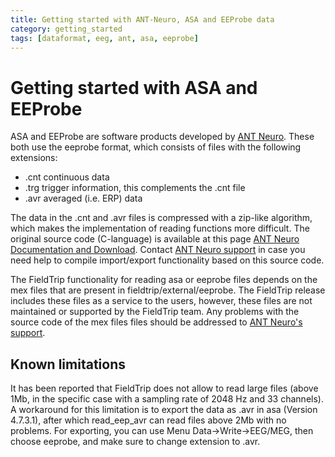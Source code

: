 ```yaml
---
title: Getting started with ANT-Neuro, ASA and EEProbe data
category: getting_started
tags: [dataformat, eeg, ant, asa, eeprobe]
---
```


# Getting started with ASA and EEProbe

ASA and EEProbe are software products developed by [ANT Neuro](http://www.ant-neuro.com/). These both use the eeprobe format, which consists of files with the following extensions:

- .cnt continuous data
- .trg trigger information, this complements the .cnt file
- .avr averaged (i.e. ERP) data

The data in the .cnt and .avr files is compressed with a zip-like algorithm, which makes the implementation of reading functions more difficult. The original source code (C-language) is available at this page [ANT Neuro Documentation and Download](http://ant-neuro.com/supporting-documentation-and-downloads). Contact [ANT Neuro support](mailto:support@ant-neuro.com) in case you need help to compile import/export functionality based on this source code.

The FieldTrip functionality for reading asa or eeprobe files depends on the mex files that are present in fieldtrip/external/eeprobe. The FieldTrip release includes these files as a service to the users, however, these files are not maintained or supported by the FieldTrip team. Any problems with the source code of the mex files files should be addressed to [ANT Neuro's support](http://www.ant-neuro.com/support).

## Known limitations

It has been reported that FieldTrip does not allow to read large files (above 1Mb, in the specific case with a sampling rate of 2048 Hz and 33 channels). A workaround for this limitation is to export the data as .avr in asa (Version 4.7.3.1), after which read_eep_avr can read files above 2Mb with no problems. For exporting, you can use Menu Data→Write→EEG/MEG, then choose eeprobe, and make sure to change extension to .avr.
